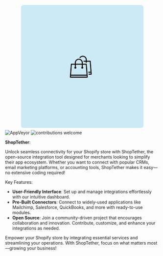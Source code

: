 <p align="center"><img src="./public/images/shop-tether-official-logo.jpg" width='400' style="margin-top: 10px; margin-bottom: -10px;"></p>

![AppVeyor](https://img.shields.io/badge/version-1.0.0-blue.svg)
![contributions welcome](https://img.shields.io/badge/contributions-welcome-brightgreen.svg?style=flat)


**ShopTether**: 

Unlock seamless connectivity for your Shopify store with ShopTether, the open-source integration tool designed for merchants looking to simplify their app ecosystem. Whether you want to connect with popular CRMs, email marketing platforms, or accounting tools, ShopTether makes it easy—no extensive coding required!

Key Features:
- **User-Friendly Interface**: Set up and manage integrations effortlessly with our intuitive dashboard.
- **Pre-Built Connectors**: Connect to widely-used applications like Mailchimp, Salesforce, QuickBooks, and more with ready-to-use modules.
- **Open Source**: Join a community-driven project that encourages collaboration and innovation. Contribute, customize, and enhance your integrations as needed.

Empower your Shopify store by integrating essential services and streamlining your operations. With ShopTether, focus on what matters most—growing your business!
